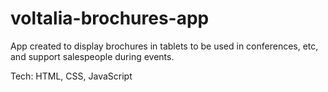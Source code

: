 # voltalia-brochures-app

App created to display brochures in tablets to be used in conferences, etc, and support salespeople during events.

Tech:
HTML, CSS, JavaScript
